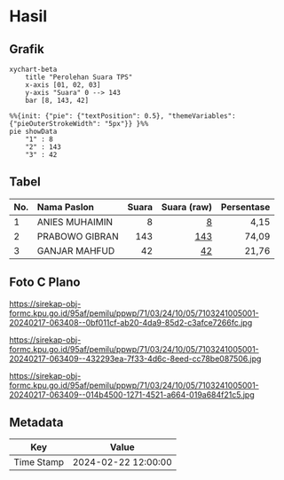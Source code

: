 # Hasil

## Grafik

```mermaid
xychart-beta
    title "Perolehan Suara TPS"
    x-axis [01, 02, 03]
    y-axis "Suara" 0 --> 143
    bar [8, 143, 42]
```

```mermaid
%%{init: {"pie": {"textPosition": 0.5}, "themeVariables": {"pieOuterStrokeWidth": "5px"}} }%%
pie showData
    "1" : 8
    "2" : 143
    "3" : 42
```

## Tabel

| No. | Nama Paslon    | Suara | Suara (raw) | Persentase |
|:--- |:-------------- | -----:| -----------:| ----------:|
| 1   | ANIES MUHAIMIN | 8     | [8][p-1]    | 4,15       |
| 2   | PRABOWO GIBRAN | 143   | [143][p-2]  | 74,09      |
| 3   | GANJAR MAHFUD  | 42    | [42][p-3]   | 21,76      |


[p-1]: https://github.com/gigit-pemilu/pemilu-2024-71-sulawesi-utara/blob/main/pilpres/hitung-suara/sub/71-sulawesi-utara/sub/03-kepulauan-sangihe/sub/24-tahuna-timur/sub/1005-tona-i/sub/001-tps/sub/paslon-1.txt
[p-2]: https://github.com/gigit-pemilu/pemilu-2024-71-sulawesi-utara/blob/main/pilpres/hitung-suara/sub/71-sulawesi-utara/sub/03-kepulauan-sangihe/sub/24-tahuna-timur/sub/1005-tona-i/sub/001-tps/sub/paslon-2.txt
[p-3]: https://github.com/gigit-pemilu/pemilu-2024-71-sulawesi-utara/blob/main/pilpres/hitung-suara/sub/71-sulawesi-utara/sub/03-kepulauan-sangihe/sub/24-tahuna-timur/sub/1005-tona-i/sub/001-tps/sub/paslon-3.txt

## Foto C Plano

https://sirekap-obj-formc.kpu.go.id/95af/pemilu/ppwp/71/03/24/10/05/7103241005001-20240217-063408--0bf011cf-ab20-4da9-85d2-c3afce7266fc.jpg

https://sirekap-obj-formc.kpu.go.id/95af/pemilu/ppwp/71/03/24/10/05/7103241005001-20240217-063409--432293ea-7f33-4d6c-8eed-cc78be087506.jpg

https://sirekap-obj-formc.kpu.go.id/95af/pemilu/ppwp/71/03/24/10/05/7103241005001-20240217-063409--014b4500-1271-4521-a664-019a684f21c5.jpg


## Metadata

| Key        | Value               |
| ---------- | ------------------- |
| Time Stamp | 2024-02-22 12:00:00 |



